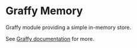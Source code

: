 # Graffy Memory

Graffy module providing a simple in-memory store.

See [Graffy documentation](https://aravindet.github.io/graffy/) for more.

